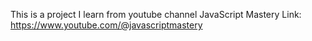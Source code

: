 This is a project I learn from youtube channel JavaScript Mastery
Link: https://www.youtube.com/@javascriptmastery
